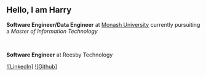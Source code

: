 <h2>Hello, I am Harry</h2>
<p><b>Software Engineer/Data Engineer</b> at <a href="https://monash.edu.au">Monash University<a> currently pursuiting a <em>Master of Information Technology</em></p></br>
<p><b>Software Engineer</b> at Reesby Technology</p>


[![LinkedIn]](https://www.linkedin.com/in/harry-zhan-watson-30486b134/)
[![Github]](https://github.com/watanaberyunosuke)
